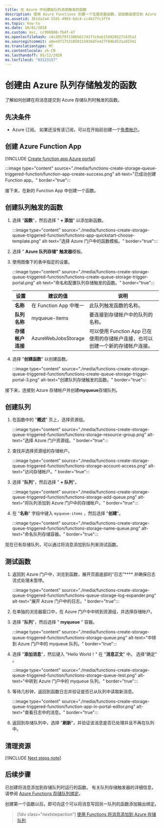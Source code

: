 ```yaml
---
title: 在 Azure 中创建由队列消息触发的函数
description: 使用 Azure Functions 创建一个无服务器函数，该函数由提交到 Azure 中的队列的消息调用。
ms.assetid: 361da2a4-15d1-4903-bdc4-cc4b27fc3ff4
ms.topic: how-to
ms.date: 10/01/2018
ms.custom: mvc, cc996988-fb4f-47
ms.openlocfilehash: c4c20579f2306b61741f3c6ab1549285271435a3
ms.sourcegitcommit: a8ee9717531050115916dfe427f84bd531a92341
ms.translationtype: MT
ms.contentlocale: zh-CN
ms.lasthandoff: 05/12/2020
ms.locfileid: "83123157"
---
```

# <a name="create-a-function-triggered-by-azure-queue-storage"></a>创建由 Azure 队列存储触发的函数

了解如何创建在将消息提交到 Azure 存储队列时触发的函数。

## <a name="prerequisites"></a>先决条件

- Azure 订阅。 如果还没有该订阅，可以在开始前创建一个[免费帐户](https://azure.microsoft.com/free/?WT.mc_id=A261C142F)。

## <a name="create-an-azure-function-app"></a>创建 Azure Function App

[!INCLUDE [Create function app Azure portal](../../includes/functions-create-function-app-portal.md)]

   :::image type="content" source="./media/functions-create-storage-queue-triggered-function/function-app-create-success.png" alt-text="已成功创建 Function app。" border="true":::

接下来，在新的 Function App 中创建一个函数。

<a name="create-function"></a>

## <a name="create-a-queue-triggered-function"></a>创建队列触发的函数

1. 选择 "**函数**"，然后选择 " **+ 添加**" 以添加新函数。

   :::image type="content" source="./media/functions-create-storage-queue-triggered-function/functions-app-quickstart-choose-template.png" alt-text="选择 Azure 门户中的函数模板。" border="true":::

1. 选择 " **Azure 队列存储" 触发器**模板。

1. 使用图像下的表中指定的设置。

    :::image type="content" source="./media/functions-create-storage-queue-triggered-function/functions-create-queue-storage-trigger-portal.png" alt-text="命名和配置队列存储触发的函数。" border="true":::


    | 设置 | 建议的值 | 说明 |
    |---|---|---|
    | **名称** | 在 Function App 中唯一 | 此队列触发函数的名称。 |
    | **队列名称**   | myqueue-items    | 要连接到存储帐户中的队列的名称。 |
    | **存储帐户连接** | AzureWebJobsStorage | 可以使用 Function App 已在使用的存储帐户连接，也可以创建一个新的存储帐户连接。  |    

1. 选择 "**创建函数**" 以创建函数。

    :::image type="content" source="./media/functions-create-storage-queue-triggered-function/functions-create-queue-storage-trigger-portal-3.png" alt-text="创建队列存储触发的函数。" border="true":::

接下来，连接到 Azure 存储帐户并创建**myqueue**存储队列。

## <a name="create-the-queue"></a>创建队列

1. 在函数中的 "**概述**" 页上，选择资源组。

    :::image type="content" source="./media/functions-create-storage-queue-triggered-function/functions-storage-resource-group.png" alt-text="选择 Azure 门户资源组。" border="true":::

1. 查找并选择资源组的存储帐户。

    :::image type="content" source="./media/functions-create-storage-queue-triggered-function/functions-storage-account-access.png" alt-text="访问存储帐户。" border="true":::

1. 选择 "**队列**"，然后选择 " **+ 队列**"。 

    :::image type="content" source="./media/functions-create-storage-queue-triggered-function/functions-storage-add-queue.png" alt-text="将队列添加到 Azure 门户中的存储帐户。" border="true":::

1. 在 "**名称**" 字段中键入 `myqueue-items` ，然后选择 "**创建**"。

    :::image type="content" source="./media/functions-create-storage-queue-triggered-function/functions-storage-name-queue.png" alt-text="命名队列存储容器。" border="true":::

现在已有存储队列，可以通过将消息添加到队列来测试函数。

## <a name="test-the-function"></a>测试函数

1. 返回到 Azure 门户中，浏览到函数，展开页面底部的“日志”**** 并确保日志流式处理未暂停。

    :::image type="content" source="./media/functions-create-storage-queue-triggered-function/functions-queue-storage-log-expander.png" alt-text="展开 Azure 门户中的日志。" border="true":::

1. 在单独的浏览器窗口中，在 Azure 门户中中转到资源组，并选择存储帐户。

1. 选择 "**队列**"，然后选择 " **myqueue** " 容器。

    :::image type="content" source="./media/functions-create-storage-queue-triggered-function/functions-storage-queue.png" alt-text="中转到 Azure 门户中的 myqueue 队列。" border="true":::

1. 选择 "**添加消息**"，然后键入 "Hello World！" 在 "**消息正文**" 中。 选择“确定”  。

    :::image type="content" source="./media/functions-create-storage-queue-triggered-function/functions-storage-queue-test.png" alt-text="中转到 Azure 门户中的 myqueue 队列。" border="true":::

1. 等待几秒钟，返回到函数日志并验证是否已从队列中读取新消息。

    :::image type="content" source="./media/functions-create-storage-queue-triggered-function/function-app-in-portal-editor.png" alt-text="查看日志中的消息。" border="true":::

1. 返回到存储队列中，选择 "**刷新**"，并验证该消息是否已处理并且不再在队列中。

## <a name="clean-up-resources"></a>清理资源

[!INCLUDE [Next steps note](../../includes/functions-quickstart-cleanup.md)]

## <a name="next-steps"></a>后续步骤

已创建将消息添加到存储队列时运行的函数。 有关队列存储触发器的详细信息，请参阅 [Azure Functions 存储队列绑定](functions-bindings-storage-queue.md)。

创建第一个函数以后，即可向这个可以将消息写回另一队列的函数添加输出绑定。

> [!div class="nextstepaction"]
> [使用 Functions 将消息添加到 Azure 存储队列](functions-integrate-storage-queue-output-binding.md)
